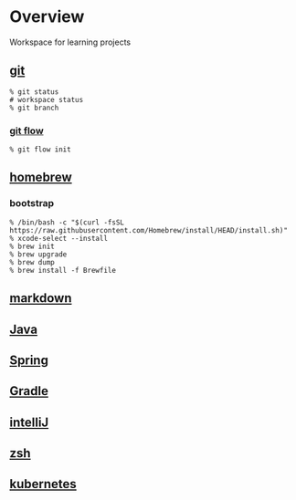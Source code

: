 # Overview
Workspace for learning projects

## [git](https://phoenixnap.com/kb/how-to-use-git)

```shell
% git status
# workspace status
% git branch
```
### [git flow](https://danielkummer.github.io/git-flow-cheatsheet/)
```shell
% git flow init
```
## [homebrew](https://brew.sh)
### bootstrap
```shell
% /bin/bash -c "$(curl -fsSL https://raw.githubusercontent.com/Homebrew/install/HEAD/install.sh)"
% xcode-select --install
% brew init
% brew upgrade
% brew dump
% brew install -f Brewfile
```
## [markdown](https://www.markdownguide.org/cheat-sheet/)
## [Java](https://www.oracle.com/java/technologies/javase/jdk17-archive-downloads.html)
## [Spring](https://spring.io)
## [Gradle](https://docs.gradle.org/current/userguide/userguide.html)
## [intelliJ](https://www.jetbrains.com/idea/)
## [zsh](https://ohmyz.sh)
## [kubernetes](https://kubernetes.io)